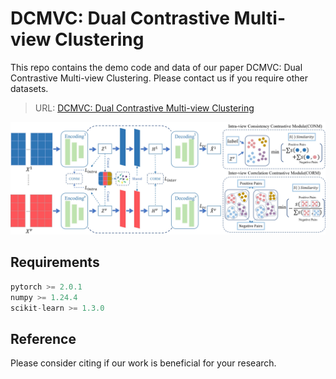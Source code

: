 # DCMVC: Dual Contrastive Multi-view Clustering
This repo contains the demo code and data of our paper DCMVC: Dual Contrastive Multi-view Clustering.
Please contact us if you require other datasets.
> URL: [DCMVC: Dual Contrastive Multi-view Clustering](xx.com)
<img src="https://github.com/Lummer-Li/DCMVC/blob/main/DCMVC.png">

## Requirements
```python
pytorch >= 2.0.1
numpy >= 1.24.4
scikit-learn >= 1.3.0
```

## Reference
Please consider citing if our work is beneficial for your research.
```
```
